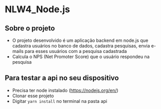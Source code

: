 # NLW4_Node.js

## Sobre o projeto
- O projeto desenvolvido é um aplicação backend em node.js que cadastra usuários no banco de dados, cadastra pesquisas, envia e-mails para esses usuários com a pesquisa cadastrada
- Calcula o NPS (Net Promoter Score) que o usuário respondeu na pesquisa

## Para testar a api no seu dispositivo
- Precisa ter node instalado (https://nodejs.org/en/)
- Clonar esse projeto
- Digitar ``` yarn install ``` no terminal na pasta api
